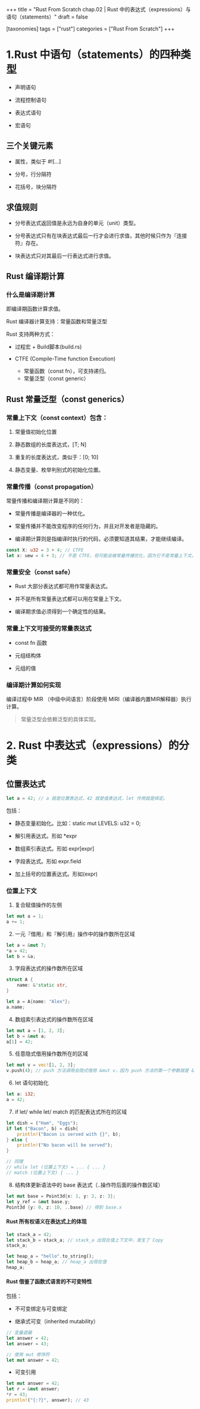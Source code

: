 +++
title = "Rust From Scratch chap.02 | Rust 中的表达式（expressions）与语句（statements）"
draft = false

[taxonomies]
tags = ["rust"]
categories = ["Rust From Scratch"]
+++


# 1.Rust 中语句（statements）的四种类型

- 声明语句

- 流程控制语句

- 表达式语句

- 宏语句

## 三个关键元素

- 属性，类似于 #![...]

- 分号，行分隔符

- 花括号，块分隔符

## 求值规则

- 分号表达式返回值是永远为自身的单元（unit）类型。

- 分号表达式只有在块表达式最后一行才会进行求值，其他时候只作为『连接符』存在。

- 块表达式只对其最后一行表达式进行求值。


## Rust 编译期计算

### 什么是编译期计算

即编译期函数计算求值。

Rust 编译器计算支持：常量函数和常量泛型

Rust 支持两种方式：

- 过程宏 + Build脚本(build.rs)

- CTFE (Compile-Time function Execution)

    - 常量函数（const fn），可支持递归。
    - 常量泛型（const generic）

## Rust 常量泛型（const generics）

### 常量上下文（const context）包含：

1. 常量值初始化位置

2. 静态数组的长度表达式，[T; N]

3. 重复的长度表达式，类似于：[0; 10]

4. 静态变量、枚举判别式的初始化位置。

### 常量传播（const propagation）

常量传播和编译期计算是不同的：

- 常量传播是编译器的一种优化。

- 常量传播并不能改变程序的任何行为，并且对开发者是隐藏的。

- 编译期计算则是指编译时执行的代码，必须要知道其结果，才能继续编译。

```rust
const X: u32 = 3 + 4; // CTFE 
let x: uew = 4 + 3; // 不是 CTFE，但可能会被常量传播优化，因为它不是常量上下文。
```

### 常量安全（const safe）

- Rust 大部分表达式都可用作常量表达式。

- 并不是所有常量表达式都可以用在常量上下文。

- 编译期求值必须得到一个确定性的结果。

### 常量上下文可接受的常量表达式

- const fn 函数

- 元组结构体

- 元组的值

### 编译期计算如何实现

编译过程中 MIR （中级中间语言）阶段使用 MIRI（编译器内置MIR解释器）执行计算。

> 常量泛型会依赖泛型的具体实现。

# 2. Rust 中表达式（expressions）的分类

## 位置表达式

```rust
let a = 42; // a 就是位置表达式，42 就是值表达式，let 作用就是绑定。
```

包括：

- 静态变量初始化。比如：static mut LEVELS: u32 = 0;

- 解引用表达式。形如 *expr

- 数组索引表达式。形如 expr[expr]

- 字段表达式。形如 expr.field

- 加上括号的位置表达式。形如(expr)


### 位置上下文

1. 复合赋值操作的左侧

```rust
let mut a = 1;
a += 1;
```

2. 一元『借用』和『解引用』操作中的操作数所在区域

```rust
let a = &mut 7;
*a = 42;
let b = &a;
```

3. 字段表达式的操作数所在区域

```rust
struct A {
    name: &'static str,
}

let a = A{name: "Alex"};
a.name; 
```

4. 数组索引表达式的操作数所在区域

```rust
let mut a = [1, 2, 3];
let b = &mut a;
a[1] = 42;
```

5. 任意隐式借用操作数所在的区域

```rust
let mut v = vec![1, 2, 3];
v.push(4); // push 方法调用会隐式借用 &mut v，因为 push 方法的第一个参数就是 &mut self
```

6. let 语句初始化

```rust
let a: i32;
a = 42;
```

7. if let/ while let/ match 的匹配表达式所在的区域

```rust
let dish = ("Ham", "Eggs");
if let ("Bacon", b) = dish{
    println!("Bacon is served with {}", b);
} else {
    println!("No bacon will be served");
}

// 同理
// while let (位置上下文) = ... { ... }
// match (位置上下文) { ... }
```

8. 结构体更新语法中的 base 表达式（..操作符后面的操作数区域）

```rust
let mut base = Point3d{x: 1, y: 2, z: 3};
let y_ref = &mut base.y;
Point3d {y: 0, z: 10, ..base} // 得到 base.x
```

#### Rust 所有权语义在表达式上的体现

```rust
let stack_a = 42;
let stack_b = stack_a; // stack_a 出现在值上下文中，发生了 Copy
stack_a;

let heap_a = "hello".to_string();
let heap_b = heap_a; // heap_a 出现在值
heap_a;
```

#### Rust 借鉴了函数式语言的不可变特性

包括：

- 不可变绑定与可变绑定

- 继承式可变（inherited mutability）

```rust
// 变量遮蔽
let answer = 42;
let answer = 43;

// 使用 mut 修饰符
let mut answer = 42;
```

- 可变引用

```rust
let mut answer = 42;
let r = &mut answer;
*r = 43;
println!("{:?}", answer); // 43
```

